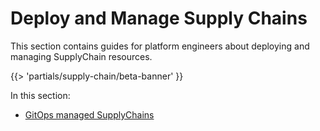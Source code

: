 # Deploy and Manage Supply Chains

This section contains guides for platform engineers about deploying and managing SupplyChain resources.

{{> 'partials/supply-chain/beta-banner' }}

In this section:

- [GitOps managed SupplyChains](./gitops-managed.hbs.md)
